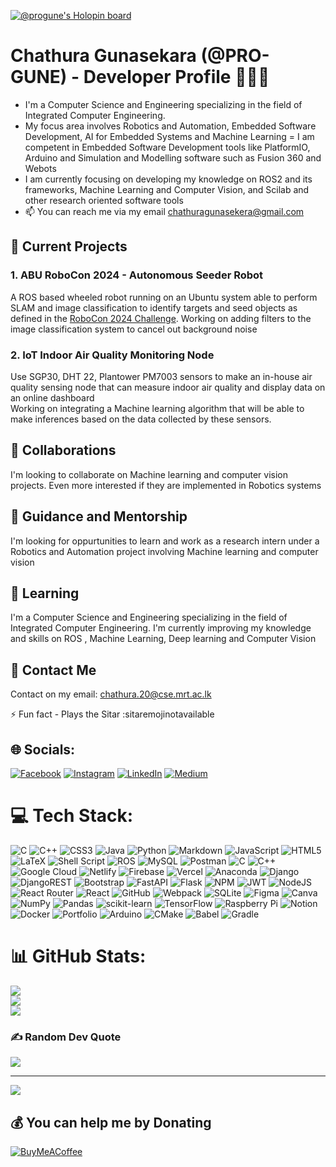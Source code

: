 [![@progune's Holopin board](https://holopin.me/progune)](https://holopin.io/@progune)

# Chathura Gunasekara (@PRO-GUNE) - Developer Profile 👨‍💻👋
- I'm a Computer Science and Engineering specializing in the field of Integrated Computer Engineering. 
- My focus area involves Robotics and Automation, Embedded Software Development, AI for Embedded Systems and Machine Learning
= I am competent in Embedded Software Development tools like PlatformIO, Arduino and Simulation and Modelling software such as Fusion 360 and Webots
- I am currently focusing on developing my knowledge on ROS2 and its frameworks, Machine Learning and Computer Vision, and Scilab and other research oriented software tools
- 📫 You can reach me via my email chathuragunasekera@gmail.com 

## 🔭 Current Projects
### 1. ABU RoboCon 2024 - Autonomous Seeder Robot
A ROS based wheeled robot running on an Ubuntu system able to perform SLAM and image classification to identify targets and seed objects as defined in the [RoboCon 2024 Challenge](https://aburobocon2024.vtv.gov.vn/). Working on adding filters to the image classification system to cancel out background noise

### 2. IoT Indoor Air Quality Monitoring Node
Use SGP30, DHT 22, Plantower PM7003 sensors to make an in-house air quality sensing node that can measure indoor air quality and display data on an online dashboard<br>Working on integrating a Machine learning algorithm that will be able to make inferences based on the data collected by these sensors.

## 👯 Collaborations
I'm looking to collaborate on Machine learning and computer vision projects. Even more interested if they are implemented in Robotics systems

## 🤝 Guidance and Mentorship
I'm looking for oppurtunities to learn and work as a research intern under a Robotics and Automation project involving Machine learning and computer vision

## 🌱 Learning
I'm a Computer Science and Engineering specializing in the field of Integrated Computer Engineering.
I'm currently improving my knowledge and skills on ROS , Machine Learning, Deep learning and Computer Vision

## 💬 Contact Me
Contact on my email: chathura.20@cse.mrt.ac.lk

⚡ Fun fact - Plays the Sitar :sitaremojinotavailable


## 🌐 Socials:
[![Facebook](https://img.shields.io/badge/Facebook-%231877F2.svg?logo=Facebook&logoColor=white)](https://facebook.com/chathura-gunasekera.5) [![Instagram](https://img.shields.io/badge/Instagram-%23E4405F.svg?logo=Instagram&logoColor=white)](https://instagram.com/chathura__gunasekera) [![LinkedIn](https://img.shields.io/badge/LinkedIn-%230077B5.svg?logo=linkedin&logoColor=white)](https://linkedin.com/in/chathura-gunasekara) [![Medium](https://img.shields.io/badge/Medium-12100E?logo=medium&logoColor=white)](https://medium.com/@@chathuragunasekera)

# 💻 Tech Stack:
![C](https://img.shields.io/badge/c-%2300599C.svg?style=plastic&logo=c&logoColor=white) ![C++](https://img.shields.io/badge/c++-%2300599C.svg?style=plastic&logo=c%2B%2B&logoColor=white) ![CSS3](https://img.shields.io/badge/css3-%231572B6.svg?style=plastic&logo=css3&logoColor=white) ![Java](https://img.shields.io/badge/java-%23ED8B00.svg?style=plastic&logo=java&logoColor=white) ![Python](https://img.shields.io/badge/python-3670A0?style=plastic&logo=python&logoColor=ffdd54) ![Markdown](https://img.shields.io/badge/markdown-%23000000.svg?style=plastic&logo=markdown&logoColor=white) ![JavaScript](https://img.shields.io/badge/javascript-%23323330.svg?style=plastic&logo=javascript&logoColor=%23F7DF1E) ![HTML5](https://img.shields.io/badge/html5-%23E34F26.svg?style=plastic&logo=html5&logoColor=white) ![LaTeX](https://img.shields.io/badge/latex-%23008080.svg?style=plastic&logo=latex&logoColor=white) ![Shell Script](https://img.shields.io/badge/shell_script-%23121011.svg?style=plastic&logo=gnu-bash&logoColor=white) ![ROS](https://img.shields.io/badge/ros-%230A0FF9.svg?style=plastic&logo=ros&logoColor=white) ![MySQL](https://img.shields.io/badge/mysql-%2300f.svg?style=plastic&logo=mysql&logoColor=white) ![Postman](https://img.shields.io/badge/Postman-FF6C37?style=plastic&logo=postman&logoColor=white) ![C](https://img.shields.io/badge/c-%2300599C.svg?style=plastic&logo=c&logoColor=white) ![C++](https://img.shields.io/badge/c++-%2300599C.svg?style=plastic&logo=c%2B%2B&logoColor=white) ![Google Cloud](https://img.shields.io/badge/Google%20Cloud-%234285F4.svg?style=plastic&logo=google-cloud&logoColor=white) ![Netlify](https://img.shields.io/badge/netlify-%23000000.svg?style=plastic&logo=netlify&logoColor=#00C7B7) ![Firebase](https://img.shields.io/badge/firebase-%23039BE5.svg?style=plastic&logo=firebase) ![Vercel](https://img.shields.io/badge/vercel-%23000000.svg?style=plastic&logo=vercel&logoColor=white) ![Anaconda](https://img.shields.io/badge/Anaconda-%2344A833.svg?style=plastic&logo=anaconda&logoColor=white) ![Django](https://img.shields.io/badge/django-%23092E20.svg?style=plastic&logo=django&logoColor=white) ![DjangoREST](https://img.shields.io/badge/DJANGO-REST-ff1709?style=plastic&logo=django&logoColor=white&color=ff1709&labelColor=gray) ![Bootstrap](https://img.shields.io/badge/bootstrap-%23563D7C.svg?style=plastic&logo=bootstrap&logoColor=white) ![FastAPI](https://img.shields.io/badge/FastAPI-005571?style=plastic&logo=fastapi) ![Flask](https://img.shields.io/badge/flask-%23000.svg?style=plastic&logo=flask&logoColor=white) ![NPM](https://img.shields.io/badge/NPM-%23000000.svg?style=plastic&logo=npm&logoColor=white) ![JWT](https://img.shields.io/badge/JWT-black?style=plastic&logo=JSON%20web%20tokens) ![NodeJS](https://img.shields.io/badge/node.js-6DA55F?style=plastic&logo=node.js&logoColor=white) ![React Router](https://img.shields.io/badge/React_Router-CA4245?style=plastic&logo=react-router&logoColor=white) ![React](https://img.shields.io/badge/react-%2320232a.svg?style=plastic&logo=react&logoColor=%2361DAFB) ![GitHub](https://img.shields.io/badge/GitHub-%23121011.svg?style=plastic&logo=github&logoColor=white) ![Webpack](https://img.shields.io/badge/webpack-%238DD6F9.svg?style=plastic&logo=webpack&logoColor=black) ![SQLite](https://img.shields.io/badge/sqlite-%2307405e.svg?style=plastic&logo=sqlite&logoColor=white) 	![Figma](https://img.shields.io/badge/figma-%23F24E1E.svg?style=plastic&logo=figma&logoColor=white) ![Canva](https://img.shields.io/badge/Canva-%2300C4CC.svg?style=plastic&logo=Canva&logoColor=white) ![NumPy](https://img.shields.io/badge/numpy-%23013243.svg?style=plastic&logo=numpy&logoColor=white) ![Pandas](https://img.shields.io/badge/pandas-%23150458.svg?style=plastic&logo=pandas&logoColor=white) ![scikit-learn](https://img.shields.io/badge/scikit--learn-%23F7931E.svg?style=plastic&logo=scikit-learn&logoColor=white) ![TensorFlow](https://img.shields.io/badge/TensorFlow-%23FF6F00.svg?style=plastic&logo=TensorFlow&logoColor=white) ![Raspberry Pi](https://img.shields.io/badge/-RaspberryPi-C51A4A?style=plastic&logo=Raspberry-Pi) ![Notion](https://img.shields.io/badge/Notion-%23000000.svg?style=plastic&logo=notion&logoColor=white) ![Docker](https://img.shields.io/badge/docker-%230db7ed.svg?style=plastic&logo=docker&logoColor=white) ![Portfolio](https://img.shields.io/badge/Portfolio-%23000000.svg?style=plastic&logo=firefox&logoColor=#FF7139) ![Arduino](https://img.shields.io/badge/-Arduino-00979D?style=plastic&logo=Arduino&logoColor=white) ![CMake](https://img.shields.io/badge/CMake-%23008FBA.svg?style=plastic&logo=cmake&logoColor=white) ![Babel](https://img.shields.io/badge/Babel-F9DC3e?style=plastic&logo=babel&logoColor=black) ![Gradle](https://img.shields.io/badge/Gradle-02303A.svg?style=plastic&logo=Gradle&logoColor=white)
# 📊 GitHub Stats:
![](https://github-readme-stats.vercel.app/api?username=PRO-GUNE&theme=dark&hide_border=false&include_all_commits=true&count_private=true)<br/>
![](https://github-readme-streak-stats.herokuapp.com/?user=PRO-GUNE&theme=dark&hide_border=false)<br/>
![](https://github-readme-stats.vercel.app/api/top-langs/?username=PRO-GUNE&theme=dark&hide_border=false&include_all_commits=true&count_private=true&layout=compact)

### ✍️ Random Dev Quote
![](https://quotes-github-readme.vercel.app/api?type=horizontal&theme=dark)

---
[![](https://visitcount.itsvg.in/api?id=PRO-GUNE&icon=0&color=0)](https://visitcount.itsvg.in)

  ## 💰 You can help me by Donating
  [![BuyMeACoffee](https://img.shields.io/badge/Buy%20Me%20a%20Coffee-ffdd00?style=for-the-badge&logo=buy-me-a-coffee&logoColor=black)](https://buymeacoffee.com/https://www.buymeacoffee.com/chathurag) 

  
<!-- Proudly created with GPRM ( https://gprm.itsvg.in ) -->

<!---
PRO-GUNE/PRO-GUNE is a ✨ special ✨ repository because its `README.md` (this file) appears on your GitHub profile.
You can click the Preview link to take a look at your changes.
--->
